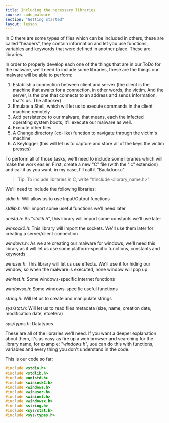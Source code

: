 ```yaml
---
title: Including the necessary libraries
course: code_malware
section: "Getting started"
layout: lesson
---
```


In C there are some types of files which can be included in others, these are
called "headers", they contain information and let you use functions, variables
and keywords that were defined in another place. These are libraries.

In order to properly develop each one of the things that are in our ToDo for the
malware, we'll need to include some libraries, these are the things our malware
will be able to perform:

1. Establish a connection between client and server (the client is the machine
   that awaits for a connection, in other words, the victim. And the server, is
   the one that connects to an address and sends information, that's us. The
   attacker)
2. Emulate a Shell, which will let us to execute commands in the client machine
   remotely
3. Add persistence to our malware, that means, each the infected operating
   system boots, it'll execute our malware as well.
4. Execute other files
5. A Change directory (cd-like) function to navigate through the victim's
   machine
6. A Keylogger (this will let us to capture and store all of the keys the victim
   presses)

To perform all of those tasks, we'll need to include some libraries which will
make the work easier. First, create a new "C" file (with the ".c" extension) and
call it as you want, in my case, I'll call it "Backdoor.c".

> Tip: To include libraries in C, write "#include \<library_name.h>"

We'll need to include the following libraries:

_stdio.h_: Will allow us to use Input/Output functions

_stdlib.h_: Will import some useful functions we'll need later

_unistd.h_: As "_stdlib.h_", this library will import some constants we'll use
later

_winsock2.h_: This library will import the sockets. We'll use them later for
creating a server/client connection

_windows.h_: As we are creating our malware for windows, we'll need this library
as it will let us use some platform-specific functions, constants and keywords

_winuser.h_: This library will let us use effects. We'll use it for hiding our
window, so when the malware is executed, none window will pop up.

_wininet.h_: Some windows-specific internet functions


_windowsx.h_: Some windows-specific useful functions

_string.h_: Will let us to create and manipulate strings

_sys/stat.h_: Will let us to read files metadata (size, name, creation date,
modification date, etcetera)

_sys/types.h_: Datatypes

These are all of the libraries we'll need. If you want a deeper explanation
about them, it's as easy as fire up a web browser and searching for the library
name, for example: "_windows.h_", uou can do this with functions, variables and
every thing you don't understand in the code.

This is our code so far:

```c
#include <stdio.h>
#include <stdlib.h>
#include <unistd.h>
#include <winsock2.h>
#include <windows.h>
#include <winuser.h>
#include <wininet.h>
#include <windowsx.h>
#include <string.h>
#include <sys/stat.h>
#include <sys/types.h>
```
